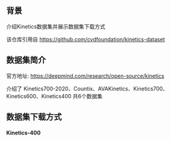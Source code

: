 ## 背景

介绍Kinetics数据集并展示数据集下载方式

该仓库引用自 https://github.com/cvdfoundation/kinetics-dataset

## 数据集简介 

官方地址: https://deepmind.com/research/open-source/kinetics

介绍了 Kinetics700-2020、Countix、AVAKinetics、Kinetics700、Kinetics600、Kinetics400 共6个数据集



## 数据集下载方式

#### Kinetics-400

